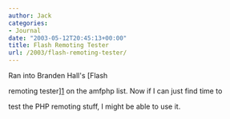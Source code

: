 ```yaml
---
author: Jack
categories:
- Journal
date: "2003-05-12T20:45:13+00:00"
title: Flash Remoting Tester
url: /2003/flash-remoting-tester/
---
```


Ran into Branden Hall's [Flash
  

  
remoting tester][1] on the amfphp list. Now if I can just find time to
  

  
test the PHP remoting stuff, I might be able to use it.

 [1]: //www.communitymx.com/content/article.cfm?cid=E79F1303C1E096ED"